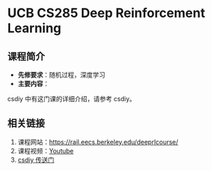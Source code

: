 # UCB CS285 Deep Reinforcement Learning

## 课程简介

- **先修要求**：随机过程，深度学习
- **主要内容**：

csdiy 中有这门课的详细介绍，请参考 csdiy。

## 相关链接

1. 课程网站：<https://rail.eecs.berkeley.edu/deeprlcourse/>
2. 课程视频：[Youtube](https://www.youtube.com/watch?v=JHrlF10v2Og&list=PL_iWQOsE6TfX7MaC6C3HcdOf1g337dlC9&index=2)
3. [csdiy 传送门](https://csdiy.wiki/%E6%B7%B1%E5%BA%A6%E5%AD%A6%E4%B9%A0/CS285/)